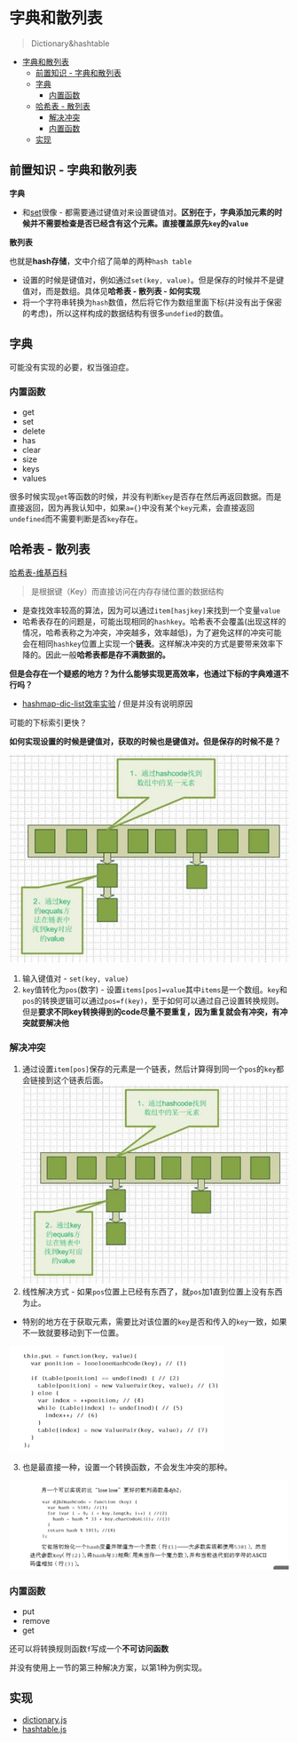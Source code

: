 # 字典和散列表
> Dictionary&hashtable

<!-- TOC -->

- [字典和散列表](#字典和散列表)
    - [前置知识 - 字典和散列表](#前置知识---字典和散列表)
    - [字典](#字典)
        - [内置函数](#内置函数)
    - [哈希表 - 散列表](#哈希表---散列表)
        - [解决冲突](#解决冲突)
        - [内置函数](#内置函数-1)
    - [实现](#实现)

<!-- /TOC -->

## 前置知识 - 字典和散列表

**字典**

* 和[set](https://github.com/JiangWeixian/JS-Books/blob/master/JS%E6%95%B0%E6%8D%AE%E7%BB%93%E6%9E%84%E4%B8%8E%E7%AE%97%E6%B3%95/%E9%9B%86%E5%90%88/%E9%9B%86%E5%90%88.md)很像 - 都需要通过键值对来设置键值对。**区别在于，字典添加元素的时候并不需要检查是否已经含有这个元素。直接覆盖原先`key`的`value`**

**散列表**

也就是**hash存储**，文中介绍了简单的两种`hash table`

* 设置的时候是键值对，例如通过`set(key, value)`。但是保存的时候并不是键值对，而是数组。具体见**哈希表 - 散列表 - 如何实现**
* 将一个字符串转换为`hash`数值，然后将它作为数组里面下标(并没有出于保密的考虑)，所以这样构成的数据结构有很多`undefied`的数值。

## 字典

可能没有实现的必要，权当强迫症。

### 内置函数

* get
* set
* delete
* has
* clear
* size
* keys
* values

很多时候实现`get`等函数的时候，并没有判断`key`是否存在然后再返回数据。而是直接返回，因为再我认知中，如果`a={}`中没有某个`key`元素，会直接返回`undefined`而不需要判断是否`key`存在。

## 哈希表 - 散列表

[哈希表-维基百科](https://zh.wikipedia.org/wiki/%E5%93%88%E5%B8%8C%E8%A1%A8)

> 是根据键（Key）而直接访问在内存存储位置的数据结构

* 是查找效率较高的算法，因为可以通过`item[hasjkey]`来找到一个变量`value`
* 哈希表存在的问题是，可能出现相同的`hashkey`。哈希表不会覆盖(出现这样的情况，哈希表称之为冲突，冲突越多，效率越低)，为了避免这样的冲突可能会在相同`hashkey`位置上实现一个**链表**。这样解决冲突的方式是要带来效率下降的。因此一般**哈希表都是存不满数据的。**

**但是会存在一个疑惑的地方？为什么能够实现更高效率，也通过下标的字典难道不行吗？**

* [hashmap-dic-list效率实验](https://www.cnblogs.com/zery/p/3413407.html) / 但是并没有说明原因

可能的下标索引更快？

**如何实现设置的时候是键值对，获取的时候也是键值对。但是保存的时候不是？**

![哈希表示例](https://raw.githubusercontent.com/JiangWeixian/JS-Books/master/JS%E6%95%B0%E6%8D%AE%E7%BB%93%E6%9E%84%E4%B8%8E%E7%AE%97%E6%B3%95/%E5%AD%97%E5%85%B8%E5%92%8C%E6%95%A3%E5%88%97%E8%A1%A8/img/hashmap.jpg)

1. 输入键值对 - `set(key, value)`
2. `key`值转化为`pos`(数字) - 设置`items[pos]=value`其中`items`是一个数组。`key`和`pos`的转换逻辑可以通过`pos=f(key)`，至于如何可以通过自己设置转换规则。但是**要求不同key转换得到的code尽量不要重复，因为重复就会有冲突，有冲突就要解决他**

### 解决冲突

1. 通过设置`item[pos]`保存的元素是一个链表，然后计算得到同一个`pos`的`key`都会链接到这个链表后面。
  ![哈希表示例](https://raw.githubusercontent.com/JiangWeixian/JS-Books/master/JS%E6%95%B0%E6%8D%AE%E7%BB%93%E6%9E%84%E4%B8%8E%E7%AE%97%E6%B3%95/%E5%AD%97%E5%85%B8%E5%92%8C%E6%95%A3%E5%88%97%E8%A1%A8/img/hashmap.jpg)
2. 线性解决方式 - 如果`pos`位置上已经有东西了，就`pos`加1直到位置上没有东西为止。
  * 特别的地方在于获取元素，需要比对该位置的`key`是否和传入的`key`一致，如果不一致就要移动到下一位置。

  ![lineput](https://raw.githubusercontent.com/JiangWeixian/JS-Books/master/JS%E6%95%B0%E6%8D%AE%E7%BB%93%E6%9E%84%E4%B8%8E%E7%AE%97%E6%B3%95/%E5%AD%97%E5%85%B8%E5%92%8C%E6%95%A3%E5%88%97%E8%A1%A8/img/line%5But.PNG)

3. 也是最直接一种，设置一个转换函数，不会发生冲突的那种。

  ![djb2](https://raw.githubusercontent.com/JiangWeixian/JS-Books/master/JS%E6%95%B0%E6%8D%AE%E7%BB%93%E6%9E%84%E4%B8%8E%E7%AE%97%E6%B3%95/%E5%AD%97%E5%85%B8%E5%92%8C%E6%95%A3%E5%88%97%E8%A1%A8/img/djb2.PNG)


### 内置函数

* put
* remove
* get

还可以将转换规则函数`f`写成一个**不可访问函数**

并没有使用上一节的第三种解决方案，以第1种为例实现。

## 实现

* [dictionary.js](https://github.com/JiangWeixian/JS-Books/blob/master/JS%E6%95%B0%E6%8D%AE%E7%BB%93%E6%9E%84%E4%B8%8E%E7%AE%97%E6%B3%95/%E5%AD%97%E5%85%B8%E5%92%8C%E6%95%A3%E5%88%97%E8%A1%A8/dictionary.js)
* [hashtable.js](https://github.com/JiangWeixian/JS-Books/blob/master/JS%E6%95%B0%E6%8D%AE%E7%BB%93%E6%9E%84%E4%B8%8E%E7%AE%97%E6%B3%95/%E5%AD%97%E5%85%B8%E5%92%8C%E6%95%A3%E5%88%97%E8%A1%A8/hashTable.js)

